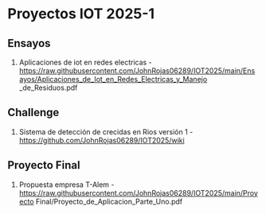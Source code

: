 # Proyectos IOT 2025-1

## Ensayos
  1. Aplicaciones de iot en redes electricas - https://raw.githubusercontent.com/JohnRojas06289/IOT2025/main/Ensayos/Aplicaciones_de_Iot_en_Redes_Electricas_y_Manejo _de_Residuos.pdf
## Challenge
  1. Sistema de detección de crecidas en Rios versión 1 - https://github.com/JohnRojas06289/IOT2025/wiki
## Proyecto Final
  1. Propuesta empresa T-Alem - https://raw.githubusercontent.com/JohnRojas06289/IOT2025/main/Proyecto Final/Proyecto_de_Aplicacion_Parte_Uno.pdf

